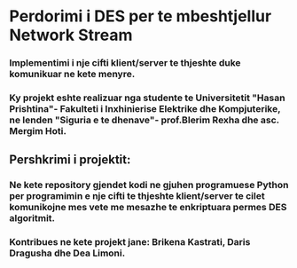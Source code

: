 # Perdorimi i DES per te mbeshtjellur Network Stream 
###  Implementimi i nje cifti klient/server te thjeshte duke komunikuar ne kete menyre.

### Ky projekt eshte realizuar nga studente te Universitetit "Hasan Prishtina"- Fakulteti i Inxhinierise Elektrike dhe Kompjuterike, ne lenden "Siguria e te dhenave"- prof.Blerim Rexha dhe asc. Mergim Hoti.

## Pershkrimi i projektit: 
### Ne kete repository gjendet kodi ne gjuhen programuese Python per programimin e nje cifti te thjeshte klient/server te cilet komunikojne mes vete me mesazhe te enkriptuara permes DES algoritmit.

### Kontribues ne kete projekt jane: Brikena Kastrati, Daris Dragusha dhe Dea Limoni.

